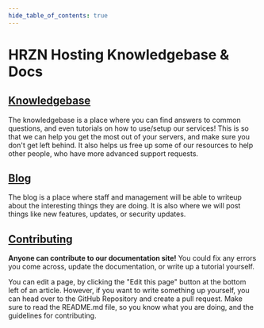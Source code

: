 ```yaml
--- 
hide_table_of_contents: true
---
```


# HRZN Hosting Knowledgebase & Docs

## [Knowledgebase](/knowledgebase/getting_support)

The knowledgebase is a place where you can find answers to common questions, and even tutorials on how to use/setup our services! This is so that we can help you get the most out of your servers, and make sure you don't get left behind. It also helps us free up some of our resources to help other people, who have more advanced support requests.


## [Blog](/blog)

The blog is a place where staff and management will be able to writeup about the interesting things they are doing. It is also where we will post things like new features, updates, or security updates.

## [Contributing](https://github.com/Horizon-Hosting/Documentation)

**Anyone can contribute to our documentation site!** You could fix any errors you come across, update the documentation, or write up a tutorial yourself.

You can edit a page, by clicking the "Edit this page" button at the bottom left of an article. However, if you want to write something up yourself, you can head over to the GitHub Repository and create a pull request. Make sure to read the README.md file, so you know what you are doing, and the guidelines for contributing.
